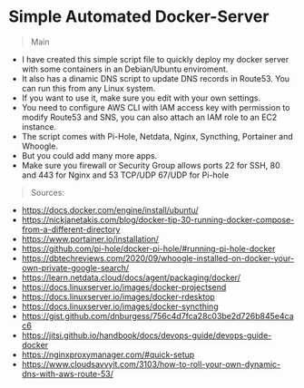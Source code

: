 
# Simple Automated Docker-Server
> Main
- I have created this simple script file to quickly deploy my docker server with some containers in an Debian/Ubuntu enviroment.
- It also has a dinamic DNS script to update DNS records in Route53. You can run this from any Linux system.
- If you want to use it, make sure you edit with your own settings.
- You need to configure AWS CLI with IAM access key with permission to modify Route53 and SNS, you can also attach an IAM role to an EC2 instance.
- The script comes with Pi-Hole, Netdata, Nginx, Syncthing, Portainer and Whoogle.
- But you could add many more apps.
- Make sure you firewall or Security Group allows ports 22 for SSH, 80 and 443 for Nginx and 53 TCP/UDP 67/UDP for Pi-hole

> Sources:
- https://docs.docker.com/engine/install/ubuntu/
- https://nickjanetakis.com/blog/docker-tip-30-running-docker-compose-from-a-different-directory
- https://www.portainer.io/installation/
- https://github.com/pi-hole/docker-pi-hole/#running-pi-hole-docker
- https://dbtechreviews.com/2020/09/whoogle-installed-on-docker-your-own-private-google-search/
- https://learn.netdata.cloud/docs/agent/packaging/docker/
- https://docs.linuxserver.io/images/docker-projectsend
- https://docs.linuxserver.io/images/docker-rdesktop
- https://docs.linuxserver.io/images/docker-syncthing
- https://gist.github.com/dnburgess/756c4d7fca28c03be2d726b845e4cac6
- https://jitsi.github.io/handbook/docs/devops-guide/devops-guide-docker
- https://nginxproxymanager.com/#quick-setup
- https://www.cloudsavvyit.com/3103/how-to-roll-your-own-dynamic-dns-with-aws-route-53/

